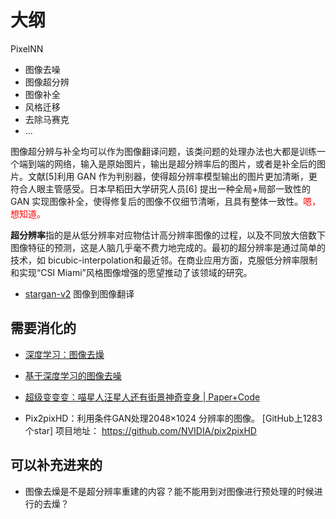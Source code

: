 
# 大纲


PixelNN



- 图像去噪
- 图像超分辨
- 图像补全
- 风格迁移
- 去除马赛克
- ...


图像超分辨与补全均可以作为图像翻译问题，该类问题的处理办法也大都是训练一个端到端的网络，输入是原始图片，输出是超分辨率后的图片，或者是补全后的图片。文献[5]利用 GAN 作为判别器，使得超分辨率模型输出的图片更加清晰，更符合人眼主管感受。日本早稻田大学研究人员[6] 提出一种全局+局部一致性的 GAN 实现图像补全，使得修复后的图像不仅细节清晰，且具有整体一致性。<span style="color:red;">嗯，想知道。</span>



**超分辨率**指的是从低分辨率对应物估计高分辨率图像的过程，以及不同放大倍数下图像特征的预测，这是人脑几乎毫不费力地完成的。最初的超分辨率是通过简单的技术，如 bicubic-interpolation和最近邻。在商业应用方面，克服低分辨率限制和实现“CSI Miami”风格图像增强的愿望推动了该领域的研究。


- [stargan-v2](https://github.com/clovaai/stargan-v2) 图像到图像翻译



## 需要消化的

- [深度学习：图像去燥](https://blog.csdn.net/LUFANGBO/article/details/81950317)
- [基于深度学习的图像去噪](https://blog.csdn.net/geekmanong/article/details/50572148)


- [超级变变变：喵星人汪星人还有街景神奇变身 | Paper+Code](https://cloud.tencent.com/developer/article/1073143)

- Pix2pixHD：利用条件GAN处理2048×1024 分辨率的图像。
[GitHub上1283个star]
项目地址：
https://github.com/NVIDIA/pix2pixHD


## 可以补充进来的

- 图像去燥是不是超分辨率重建的内容？能不能用到对图像进行预处理的时候进行的去燥？

